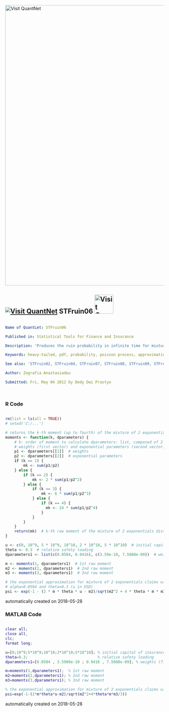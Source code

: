 [<img src="https://github.com/QuantLet/Styleguide-and-FAQ/blob/master/pictures/banner.png" width="888" alt="Visit QuantNet">](http://quantlet.de/)

## [<img src="https://github.com/QuantLet/Styleguide-and-FAQ/blob/master/pictures/qloqo.png" alt="Visit QuantNet">](http://quantlet.de/) **STFruin06** [<img src="https://github.com/QuantLet/Styleguide-and-FAQ/blob/master/pictures/QN2.png" width="60" alt="Visit QuantNet 2.0">](http://quantlet.de/)

```yaml

Name of QuantLet: STFruin06

Published in: Statistical Tools for Finance and Insurance

Description: 'Produces the ruin probability in infinite time for mixture of 2 exponentials distribution claims given by exponential approximation. Needs the "moments.m" function.'

Keywords: heavy-tailed, pdf, probability, poisson process, approximation, simulation, exponential, empirical

See also: 'STFruin02, STFruin04, STFruin07, STFruin08, STFruin09, STFruin10, STFruin12, STFruin13, STFruin14, STFruin17, moments'

Author: Zografia Anastasiadou

Submitted: Fri, May 04 2012 by Dedy Dwi Prastyo




```

### R Code
```r

rm(list = ls(all = TRUE))
# setwd('C:/...')

# returns the k-th moment (up to fourth) of the mixture of 2 exponentials distribution claims
moments <- function(k, dparameters) {
    # k: order of moment to calculate dparameters: list, composed of 2 vectors containing the parameters of loss distribution,
    # weights (first vector) and exponential parameters (second vector)
    p1 <- dparameters[[1]]  # weights
    p2 <- dparameters[[2]]  # exponential parameters
    if (k == 1) {
        mk <- sum(p1/p2)
    } else {
        if (k == 2) {
            mk <- 2 * sum(p1/p2^2)
        } else {
            if (k == 3) {
                mk <- 6 * sum(p1/p2^3)
            } else {
                if (k == 4) {
                  mk <- 24 * sum(p1/p2^4)
                }
            }
        }
    }
    return(mk)  # k-th raw moment of the mixture of 2 exponentials distribution claims 
}

u <- c(0, 10^9, 5 * 10^9, 10^10, 2 * 10^10, 5 * 10^10)  # initial capital of insurance company (in USD)
theta <- 0.3  # relative safety loading
dparameters1 <- list(c(0.0584, 0.9416), c(3.59e-10, 7.5088e-09))  # weights (first vector) and exponential parameters (second vector)

m <- moments(1, dparameters1)  # 1st raw moment
m2 <- moments(2, dparameters1)  # 2nd raw moment
m3 <- moments(3, dparameters1)  # 3nd raw moment

# the exponential approximation for mixture of 2 exponentials claims with \fbeta1=3.5900e-10, beta2=7.5088e-09,
# alpha=0.0584 and theta=0.3 (u in USD)
psi <- exp(-1 - (2 * m * theta * u - m2)/sqrt(m2^2 + 4 * theta * m * m3/3)) 

```

automatically created on 2018-05-28

### MATLAB Code
```matlab

clear all;
close all,
clc;
format long;

u=[0;10^9;5*10^9;10^10;2*10^10;5*10^10]; % initial capital of insurance company (in USD)
theta=0.3;                               % relative safety loading
dparameters1=[0.0584 , 3.5900e-10 ; 0.9416 , 7.5088e-09]; % weights (first column) and exponential parameters (second column)

m=moments(1,dparameters1);  % 1st raw moment
m2=moments(2,dparameters1); % 2nd raw moment
m3=moments(3,dparameters1); % 3nd raw moment

% the exponential approximation for mixture of 2 exponentials claims with beta1=3.5900e-10, beta2=7.5088e-09, alpha=0.0584 and theta=0.3 (u in USD)
psi=exp(-1-(2*m*theta*u-m2)/sqrt(m2^2+4*theta*m*m3/3))
```

automatically created on 2018-05-28